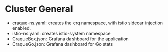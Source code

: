 # Cluster General

* craque-ns.yaml: creates the crq namespace, with istio sidecar injection enabled.
* istio-ns.yaml: creates istio-system namespace
* CraqueBox.json: Grafana dashboard for the application
* CraqueGo.json: Grafana dashboard for Go stats


